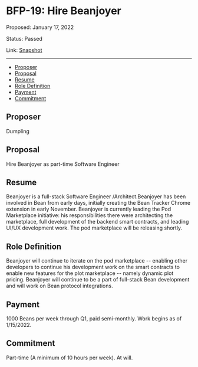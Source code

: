 # BFP-19: Hire Beanjoyer

Proposed: January 17, 2022

Status: Passed

Link: [Snapshot](https://snapshot.org/#/beanstalkfarms.eth/proposal/0x9805b444060b8a81cffad5bb506cb58c0624bd8925e703c1425333775b5d67a9)

---

- [Proposer](#proposer)
- [Proposal](#proposal)
- [Resume](#resume)
- [Role Definition](#role-definition)
- [Payment](#payment)
- [Commitment](#commitment)

## Proposer

Dumpling

## Proposal

Hire Beanjoyer as part-time Software Engineer

## Resume

Beanjoyer is a full-stack Software Engineer /Architect.Beanjoyer has been involved in Bean from early days, initially creating the Bean Tracker Chrome extension in early November. Beanjoyer is currently leading the Pod Marketplace initiative: his responsibilities there were architecting the marketplace, full development of the backend smart contracts, and leading UI/UX development work. The pod marketplace will be releasing shortly.

## Role Definition

Beanjoyer will continue to iterate on the pod marketplace -- enabling other developers to continue his development work on the smart contracts to enable new features for the plot marketplace -- namely dynamic plot pricing. Beanjoyer will continue to be a part of full-stack Bean development and will work on Bean protocol integrations.

## Payment

1000 Beans per week through Q1, paid semi-monthly. Work begins as of 1/15/2022.

## Commitment

Part-time (A minimum of 10 hours per week). At will.
